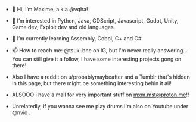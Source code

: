 - 👋 Hi, I’m Maxime, a.k.a @vqha!
- 👀 I’m interested in Python, Java, GDScript, Javascript, Godot, Unity, Game dev, Exploit dev and old languages.
- 🌱 I’m currently learning Assembly, Cobol, C+ and C#.
- 📫 How to reach me: @tsuki.bne on IG, but I'm never really answering... You can still give it a follow, I have some interesting projects gong on there!
- Also I have a reddit on u/probablymaybeafter and a Tumblr that's hidden in this page, but there might be something interesting behin it all!
- ALSOOO i have a mail for very important stuff on mxm.mst@proton.me!!

- Unrelatedly, if you wanna see me play drums i'm also on Youtube under @nvid . 
